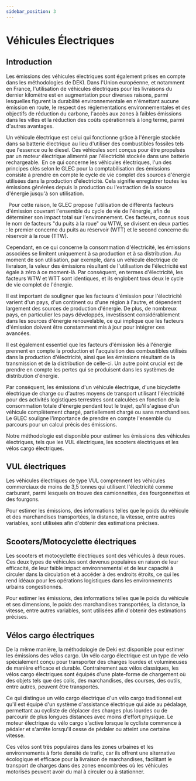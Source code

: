 ```yaml
---
sidebar_position: 3
---
```


# Véhicules Électriques  

## Introduction

Les émissions des véhicules électriques sont également prises en compte dans les méthodologies de DEKI. Dans l'Union européenne, et notamment en France, l'utilisation de véhicules électriques pour les livraisons du dernier kilomètre est en augmentation pour diverses raisons, parmi lesquelles figurent la durabilité environnementale en n'émettant aucune émission en route, le respect des réglementations environnementales et des objectifs de réduction du carbone, l'accès aux zones à faibles émissions dans les villes et la réduction des coûts opérationnels à long terme, parmi d'autres avantages.  


Un véhicule électrique est celui qui fonctionne grâce à l'énergie stockée dans sa batterie électrique au lieu d'utiliser des combustibles fossiles tels que l'essence ou le diesel. Ces véhicules sont conçus pour être propulsés par un moteur électrique alimenté par l'électricité stockée dans une batterie rechargeable.  
En ce qui concerne les véhicules électriques, l'un des principes clés selon le GLEC pour la comptabilisation des émissions consiste à prendre en compte le cycle de vie complet des sources d'énergie utilisées dans la production d'électricité. Cela signifie enregistrer toutes les émissions générées depuis la production ou l'extraction de la source d'énergie jusqu'à son utilisation.

  
Pour cette raison, le GLEC propose l'utilisation de différents facteurs d'émission couvrant l'ensemble du cycle de vie de l'énergie, afin de déterminer son impact total sur l'environnement. Ces facteurs, connus sous le nom de facteurs "du puits à la roue" ou WTW, se divisent en deux parties : le premier concerne du puits au réservoir (WTT) et le second concerne du réservoir à la roue (TTW).  


Cependant, en ce qui concerne la consommation d'électricité, les émissions associées se limitent uniquement à sa production et à sa distribution. Au moment de son utilisation, par exemple, dans un véhicule électrique de livraison, la valeur des émissions résultant de l'utilisation de l'électricité est égale à zéro à ce moment-là. Par conséquent, en termes d'électricité, les facteurs WTW et WTT sont identiques, et ils englobent tous deux le cycle de vie complet de l'énergie.  


Il est important de souligner que les facteurs d'émission pour l'électricité varient d'un pays, d'un continent ou d'une région à l'autre, et dépendent largement des sources de production d'énergie. De plus, de nombreux pays, en particulier les pays développés, investissent considérablement dans les sources d'énergie renouvelable, ce qui implique que les facteurs d'émission doivent être constamment mis à jour pour intégrer ces avancées.  


Il est également essentiel que les facteurs d'émission liés à l'énergie prennent en compte la production et l'acquisition des combustibles utilisés dans la production d'électricité, ainsi que les émissions résultant de la transmission et de la distribution de celle-ci. Un autre point crucial est de prendre en compte les pertes qui se produisent dans les systèmes de distribution d'énergie.  


Par conséquent, les émissions d'un véhicule électrique, d'une bicyclette électrique de charge ou d'autres moyens de transport utilisant l'électricité pour des activités logistiques terrestres sont calculées en fonction de la consommation totale d'énergie pendant tout le trajet, qu'il s'agisse d'un véhicule complètement chargé, partiellement chargé ou sans marchandises. Le GLEC souligne l'importance de prendre en compte l'ensemble du parcours pour un calcul précis des émissions.  


Notre méthodologie est disponible pour estimer les émissions des véhicules électriques, tels que les VUL électriques, les scooters électriques et les vélos cargo électriques.  

## VUL électriques  

Les véhicules électriques de type VUL comprennent les véhicules commerciaux de moins de 3,5 tonnes qui utilisent l'électricité comme carburant, parmi lesquels on trouve des camionnettes, des fourgonnettes et des fourgons.  

Pour estimer les émissions, des informations telles que le poids du véhicule et des marchandises transportées, la distance, la vitesse, entre autres variables, sont utilisées afin d'obtenir des estimations précises.  


## Scooters/Motocyclette électriques  

Les scooters et motocyclette électriques sont des véhicules à deux roues. Ces deux types de véhicules sont devenus populaires en raison de leur efficacité, de leur faible impact environnemental et de leur capacité à circuler dans la circulation et à accéder à des endroits étroits, ce qui les rend idéaux pour les opérations logistiques dans les environnements urbains congestionnés.  

Pour estimer les émissions, des informations telles que le poids du véhicule et ses dimensions, le poids des marchandises transportées, la distance, la vitesse, entre autres variables, sont utilisées afin d'obtenir des estimations précises.  

## Vélos cargo électriques 

De la même manière, la méthodologie de Deki est disponible pour estimer les émissions des vélos cargo. Un vélo cargo électrique est un type de vélo spécialement conçu pour transporter des charges lourdes et volumineuses de manière efficace et durable. Contrairement aux vélos classiques, les vélos cargo électriques sont équipés d'une plate-forme de chargement où des objets tels que des colis, des marchandises, des courses, des outils, entre autres, peuvent être transportés.  

Ce qui distingue un vélo cargo électrique d'un vélo cargo traditionnel est qu'il est équipé d'un système d'assistance électrique qui aide au pédalage, permettant au cycliste de déplacer des charges plus lourdes ou de parcourir de plus longues distances avec moins d'effort physique. Le moteur électrique du vélo cargo s'active lorsque le cycliste commence à pédaler et s'arrête lorsqu'il cesse de pédaler ou atteint une certaine vitesse.  

Ces vélos sont très populaires dans les zones urbaines et les environnements à forte densité de trafic, car ils offrent une alternative écologique et efficace pour la livraison de marchandises, facilitant le transport de charges dans des zones encombrées où les véhicules motorisés peuvent avoir du mal à circuler ou à stationner.